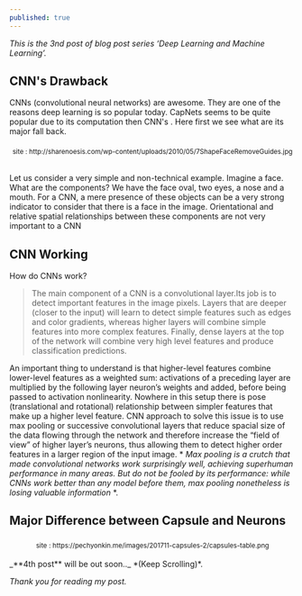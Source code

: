 ```yaml
---
published: true
---
```

*This is the 3nd post of blog post series ‘Deep Learning and Machine Learning’.*

## CNN's Drawback

CNNs (convolutional neural networks) are awesome. They are one of the reasons deep learning is so popular today.
CapNets seems to be quite popular due to its computation then CNN's . Here first we see what are its major fall back.  
<center>
<img src="{{site.baseurl}}/assets/images/face.jpg" alt="">
<sub>site : http://sharenoesis.com/wp-content/uploads/2010/05/7ShapeFaceRemoveGuides.jpg</sub>
</center>

<br>

Let us consider a very simple and non-technical example. Imagine a face. What are the components? We have the face oval, two eyes, a nose and a mouth. For a CNN, a mere presence of these objects can be a very strong indicator to consider that there is a face in the image. Orientational and relative spatial relationships between these components are not very important to a CNN 

## CNN Working 

How do CNNs work?

> The main component of a CNN is a convolutional layer.Its job is to detect important features in the image pixels. Layers that are deeper (closer to the input) will learn to detect simple features such as edges and color gradients, whereas higher layers will combine simple features into more complex features. Finally, dense layers at the top of the network will combine very high level features and produce classification predictions.

An important thing to understand is that higher-level features combine lower-level features as a weighted sum: activations of a preceding layer are multiplied by the following layer neuron’s weights and added, before being passed to activation nonlinearity. Nowhere in this setup there is pose (translational and rotational) relationship between simpler features that make up a higher level feature. CNN approach to solve this issue is to use max pooling or successive convolutional layers that reduce spacial size of the data flowing through the network and therefore increase the “field of view” of higher layer’s neurons, thus allowing them to detect higher order features in a larger region of the input image. * _Max pooling is a crutch that made convolutional networks work surprisingly well, achieving superhuman performance in many areas. But do not be fooled by its performance: while CNNs work better than any model before them, max pooling nonetheless is losing valuable information_ *.

## Major Difference between Capsule and Neurons

<center>
<img src="{{site.baseurl}}/assets/images/table.png" alt="">
<sub>site : https://pechyonkin.me/images/201711-capsules-2/capsules-table.png</sub>
</center>
<br>
_**4th post** will be out soon.._ *(Keep Scrolling)*.

_Thank you for reading my post._
